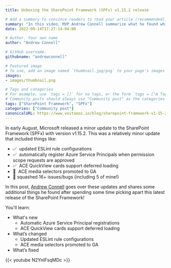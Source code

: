 ```yaml
---
title: Unboxing the SharePoint Framework (SPFx) v1.15.2 release

# Add a summary to convince readers to read your article (recommended). It will display on the homepage.
summary: "In this video, MVP Andrew Connell summarize what he found while picking apart this latest release of the SharePoint Framework (SPFx): v1.15.2."
date: 2022-09-14T17:27:14-04:00

# Author. Your own name
author: "Andrew Connell"

# GitHub username.
githubname: "andrewconnell"

# Featured image
# To use, add an image named `thumbnail.jpg/png` to your page's images folder. Make sure to replace the placeholder image
images:
- images/thumbnail.png

# Tags and categories
# For example, use `tags = []` for no tags, or the form `tags = ["A Tag", "Another Tag"]` for one or more tags.
# Community posts should always use "Community post" as the categories
tags: ["SharePoint Framework", "SPFx"]
categories: ["Community post"]
canonicalURL: https://www.voitanos.io/blog/sharepoint-framework-v1-15-2-whats-in-latest-update-of-spfx
---
```

In early August, Microsoft released a minor update to the SharePoint Framework (SPFx) with version v1.15.2. This was a relatively minor update that included things like:

- ✅  updated ESLint rule configurations
- ✅  automatically register Azure Service Principals when permission scope requests are approved
- ✅  ACE QuickView cards support deferred loading
- 🚀  ACE media selectors promoted to GA
- 🐞 squashed 16+ issues/bugs (including 5 of mine!)

In this post, [Andrew Connell](https://www.twitter.com/andrewconnell) goes over these updates and shares some additional things he found after spending some time picking apart this latest release of the SharePoint Framework!

You'll learn:

- What's new
  - Automatic Azure Service Principal registrations
  - ACE QuickView cards support deferred loading
- What’s changed
  - Updated ESLint rule configurations
  - ACE media selectors promoted to GA
- What’s fixed

{{< youtube N2YnIFsqMDc >}}
